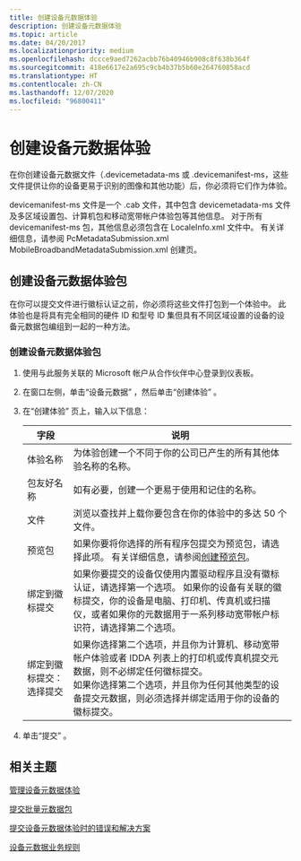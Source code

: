 ```yaml
---
title: 创建设备元数据体验
description: 创建设备元数据体验
ms.topic: article
ms.date: 04/20/2017
ms.localizationpriority: medium
ms.openlocfilehash: dccce9aed7262acbb76b40946b908c8f638b364f
ms.sourcegitcommit: 418e6617e2a695c9cb4b37b5b60e264760858acd
ms.translationtype: HT
ms.contentlocale: zh-CN
ms.lasthandoff: 12/07/2020
ms.locfileid: "96800411"
---
```

# <a name="create-a-device-metadata-experience"></a>创建设备元数据体验

在你创建设备元数据文件（.devicemetadata-ms 或 .devicemanifest-ms，这些文件提供让你的设备更易于识别的图像和其他功能）后，你必须将它们作为体验。

devicemanifest-ms 文件是一个 .cab 文件，其中包含 devicemetadata-ms 文件及多区域设置包、计算机包和移动宽带帐户体验包等其他信息。 对于所有 devicemanifest-ms 包，其他信息必须包含在 LocaleInfo.xml 文件中。 有关详细信息，请参阅 PcMetadataSubmission.xml MobileBroadbandMetadataSubmission.xml 创建页。

## <a name="creating-a-device-metadata-experience-package"></a>创建设备元数据体验包

在你可以提交文件进行徽标认证之前，你必须将这些文件打包到一个体验中。 此体验也是将具有完全相同的硬件 ID 和型号 ID 集但具有不同区域设置的设备的设备元数据包编组到一起的一种方法。

### <a name="to-create-a-device-metadata-experience-package"></a>创建设备元数据体验包

1. 使用与此服务关联的 Microsoft 帐户从合作伙伴中心登录到仪表板。

2. 在窗口左侧，单击“设备元数据”  ，然后单击“创建体验”  。

3. 在“创建体验”  页上，输入以下信息：

   |字段|说明|
   |----|----|
   |体验名称|为体验创建一个不同于你的公司已产生的所有其他体验名称的名称。|
   |包友好名称|如有必要，创建一个更易于使用和记住的名称。|
   |文件|浏览以查找并上载你要包含在你的体验中的多达 50 个文件。|
   |预览包|如果你要将你选择的所有程序包提交为预览包，请选择此项。 有关详细信息，请参阅[创建预览包](creating-a-preview-package.md)。|
   |绑定到徽标提交|如果你要提交的设备仅使用内置驱动程序且没有徽标认证，请选择第一个选项。 如果你的设备有关联的徽标提交，你的设备是电脑、打印机、传真机或扫描仪，或者如果你的元数据用于一系列移动宽带帐户标识符，请选择第二个选项。|
   |绑定到徽标提交：选择提交|如果你选择第二个选项，并且你为计算机、移动宽带帐户体验或者 IDDA 列表上的打印机或传真机提交元数据，则不必绑定任何徽标提交。</br>如果你选择第二个选项，并且你为任何其他类型的设备提交元数据，则必须选择并绑定适用于你的设备的徽标提交。|

4. 单击“提交”  。

## <a name="related-topics"></a>相关主题

[管理设备元数据体验](manage-device-metadata-experiences.md)

[提交批量元数据包](submit-a-bulk-metadata-package.md)

[提交设备元数据体验时的错误和解决方案](errors-and-solutions-when-submitting-device-metadata-experiences.md)

[设备元数据业务规则](device-metadata-business-rules.md)
